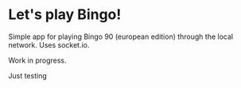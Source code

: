 # Let's play Bingo!
Simple app for playing Bingo 90 (european edition) through the local network. Uses socket.io. 

Work in progress.

Just testing